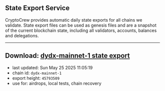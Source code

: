 ## State Export Service
CryptoCrew provides automatic daily state exports for all chains we validate. State export files can be used as genesis files and are a snapshot of the current blockchain state, including all validators, accounts, balances and delegations.

---
**Download: [dydx-mainnet-1 state export](https://dl-tyo.ccvalidators.com/SERVICE/dydx/dydx-mainnet-1_export_45793509.json)**
---

- last updated: Sun May 25 2025 11:05:19
- chain id: `dydx-mainnet-1`
- export height: `45793509`
- use for: airdrops, local tests, chain recovery
